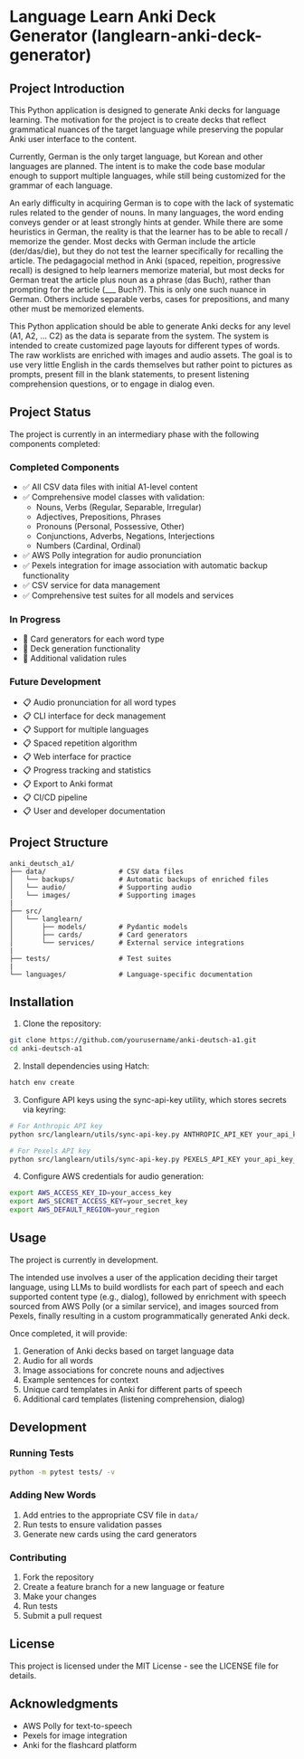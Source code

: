 # Language Learn Anki Deck Generator (langlearn-anki-deck-generator)

## Project Introduction

This Python application is designed to generate Anki decks for language learning. The motivation for the project is to create decks that reflect grammatical nuances of the target language while preserving the popular Anki user interface to the content.

Currently, German is the only target language, but Korean and other languages are planned.  The intent is to make the code base modular enough to support multiple languages, while still being customized for the grammar of each language.  

An early difficulty in acquiring German is to cope with the lack of systematic rules related to the gender of nouns.  In many languages, the word ending conveys gender or at least strongly hints at gender. While there are some heuristics in German, the reality is that the learner has to be able to recall / memorize the gender.  Most decks with German include the article (der/das/die), but they do not test the learner specifically for recalling the article.  The pedagagocial method in Anki (spaced, repeition, progressive recall) is designed to help learners memorize material, but most decks for German treat the article plus noun as a phrase (das Buch), rather than prompting for the article (___ Buch?).  This is only one such nuance in German.  Others include separable verbs, cases for prepositions, and many other must be memorized elements.

This Python application should be able to generate Anki decks for any level (A1, A2, ... C2) as the data is separate from the system.  The system is intended to create customized page layouts for different types of words.  The raw worklists are enriched with images and audio assets.  The goal is to use very little English in the cards themselves but rather point to pictures as prompts, present fill in the blank statements, to present listening comprehension questions, or to engage in dialog even.

## Project Status

The project is currently in an intermediary phase with the following components completed:

### Completed Components
- ✅ All CSV data files with initial A1-level content
- ✅ Comprehensive model classes with validation:
  - Nouns, Verbs (Regular, Separable, Irregular)
  - Adjectives, Prepositions, Phrases
  - Pronouns (Personal, Possessive, Other)
  - Conjunctions, Adverbs, Negations, Interjections
  - Numbers (Cardinal, Ordinal)
- ✅ AWS Polly integration for audio pronunciation
- ✅ Pexels integration for image association with automatic backup functionality
- ✅ CSV service for data management
- ✅ Comprehensive test suites for all models and services

### In Progress
- 🔄 Card generators for each word type
- 🔄 Deck generation functionality
- 🔄 Additional validation rules

### Future Development
- 📋 Audio pronunciation for all word types
- 📋 CLI interface for deck management
- 📋 Support for multiple languages
- 📋 Spaced repetition algorithm
- 📋 Web interface for practice
- 📋 Progress tracking and statistics
- 📋 Export to Anki format
- 📋 CI/CD pipeline
- 📋 User and developer documentation

## Project Structure

```
anki_deutsch_a1/
├── data/                  # CSV data files
│   └── backups/           # Automatic backups of enriched files
│   └── audio/             # Supporting audio
│   └── images/            # Supporting images
|
├── src/
│   └── langlearn/
│       ├── models/        # Pydantic models
│       ├── cards/         # Card generators
│       └── services/      # External service integrations
|
├── tests/                 # Test suites
|
└── languages/             # Language-specific documentation
```

## Installation

1. Clone the repository:
```bash
git clone https://github.com/yourusername/anki-deutsch-a1.git
cd anki-deutsch-a1
```

2. Install dependencies using Hatch:
```bash
hatch env create
```

3. Configure API keys using the sync-api-key utility, which stores secrets via keyring:
```bash
# For Anthropic API key
python src/langlearn/utils/sync-api-key.py ANTHROPIC_API_KEY your_api_key_here

# For Pexels API key
python src/langlearn/utils/sync-api-key.py PEXELS_API_KEY your_api_key_here
```

4. Configure AWS credentials for audio generation:
```bash
export AWS_ACCESS_KEY_ID=your_access_key
export AWS_SECRET_ACCESS_KEY=your_secret_key
export AWS_DEFAULT_REGION=your_region
```

## Usage

The project is currently in development. 

The intended use involves a user of the application deciding their target language, using LLMs to build wordlists for each part of speech and each supported content type (e.g., dialog), followed by enrichment with speech sourced from AWS Polly (or a similar service), and images sourced from Pexels, finally resulting in a custom programmatically generated Anki deck.

Once completed, it will provide:

1. Generation of Anki decks based on target language data
2. Audio for all words
3. Image associations for concrete nouns and adjectives
4. Example sentences for context
5. Unique card templates in Anki for different parts of speech
5. Additional card templates (listening comprehension, dialog)

## Development

### Running Tests
```bash
python -m pytest tests/ -v
```

### Adding New Words
1. Add entries to the appropriate CSV file in `data/`
2. Run tests to ensure validation passes
3. Generate new cards using the card generators

### Contributing
1. Fork the repository
2. Create a feature branch for a new language or feature
3. Make your changes
4. Run tests
5. Submit a pull request

## License

This project is licensed under the MIT License - see the LICENSE file for details.

## Acknowledgments

- AWS Polly for text-to-speech
- Pexels for image integration
- Anki for the flashcard platform